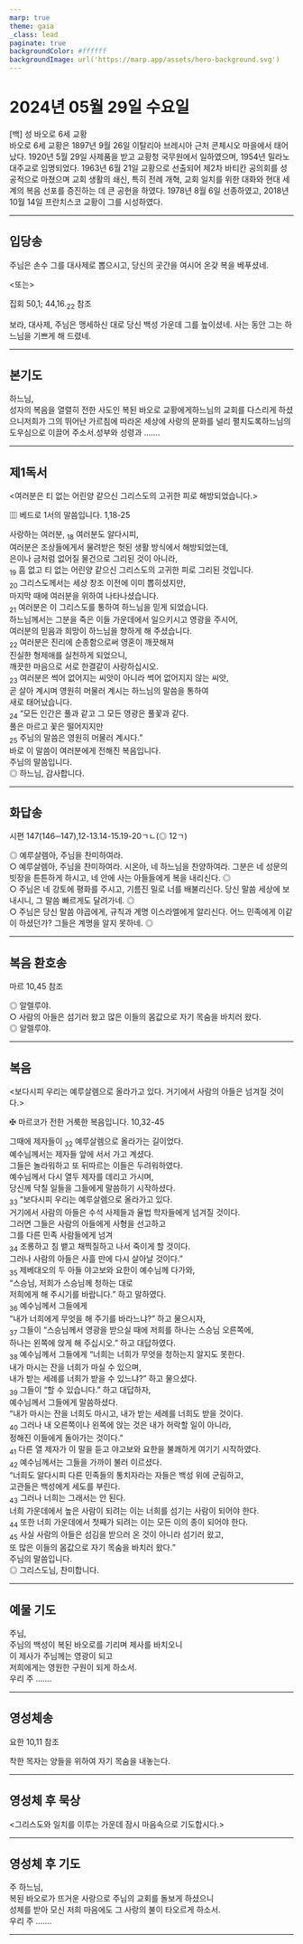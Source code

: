 ```yaml
---
marp: true
theme: gaia
_class: lead
paginate: true
backgroundColor: #ffffff
backgroundImage: url('https://marp.app/assets/hero-background.svg')
---
```


# 2024년 05월 29일 수요일

[백] 성 바오로 6세 교황  
바오로 6세 교황은 1897년 9월 26일 이탈리아 브레시아 근처 콘체시오 마을에서 태어났다. 1920년 5월 29일 사제품을 받고 교황청 국무원에서 일하였으며, 1954년 밀라노 대주교로 임명되었다. 1963년 6월 21일 교황으로 선출되어 제2차 바티칸 공의회를 성공적으로 마쳤으며 교회 생활의 쇄신, 특히 전례 개혁, 교회 일치를 위한 대화와 현대 세계의 복음 선포를 증진하는 데 큰 공헌을 하였다. 1978년 8월 6일 선종하였고, 2018년 10월 14일 프란치스코 교황이 그를 시성하였다.




---

## 입당송

주님은 손수 그를 대사제로 뽑으시고, 당신의 곳간을 여시어 온갖 복을 베푸셨네.  
  
<또는>  
  
집회 50,1; 44,16.<sub>22</sub> 참조  
  
보라, 대사제, 주님은 맹세하신 대로 당신 백성 가운데 그를 높이셨네. 사는 동안 그는 하느님을 기쁘게 해 드렸네.  


---

## 본기도

하느님,  
성자의 복음을 열렬히 전한 사도인 복된 바오로 교황에게하느님의 교회를 다스리게 하셨으니저희가 그의 뛰어난 가르침에 따라온 세상에 사랑의 문화를 널리 펼치도록하느님의 도우심으로 이끌어 주소서.성부와 성령과 …….  


---

## 제1독서

<여러분은 티 없는 어린양 같으신 그리스도의 고귀한 피로 해방되었습니다.>

▥ 베드로 1서의 말씀입니다. 1,18-25

사랑하는 여러분, <sub>18</sub> 여러분도 알다시피,  
여러분은 조상들에게서 물려받은 헛된 생활 방식에서 해방되었는데,  
은이나 금처럼 없어질 물건으로 그리된 것이 아니라,  
<sub>19</sub> 흠 없고 티 없는 어린양 같으신 그리스도의 고귀한 피로 그리된 것입니다.  
<sub>20</sub> 그리스도께서는 세상 창조 이전에 이미 뽑히셨지만,  
마지막 때에 여러분을 위하여 나타나셨습니다.  
<sub>21</sub> 여러분은 이 그리스도를 통하여 하느님을 믿게 되었습니다.  
하느님께서는 그분을 죽은 이들 가운데에서 일으키시고 영광을 주시어,  
여러분의 믿음과 희망이 하느님을 향하게 해 주셨습니다.  
<sub>22</sub> 여러분은 진리에 순종함으로써 영혼이 깨끗해져  
진실한 형제애를 실천하게 되었으니,  
깨끗한 마음으로 서로 한결같이 사랑하십시오.  
<sub>23</sub> 여러분은 썩어 없어지는 씨앗이 아니라 썩어 없어지지 않는 씨앗,  
곧 살아 계시며 영원히 머물러 계시는 하느님의 말씀을 통하여  
새로 태어났습니다.  
<sub>24</sub> “모든 인간은 풀과 같고 그 모든 영광은 풀꽃과 같다.  
풀은 마르고 꽃은 떨어지지만  
<sub>25</sub> 주님의 말씀은 영원히 머물러 계시다.”  
바로 이 말씀이 여러분에게 전해진 복음입니다.  
주님의 말씀입니다.  
◎ 하느님, 감사합니다.  
  


---

## 화답송

시편 147(146─147),12-13.14-15.19-20ㄱㄴ(◎ 12ㄱ)

◎ 예루살렘아, 주님을 찬미하여라.  
○ 예루살렘아, 주님을 찬미하여라. 시온아, 네 하느님을 찬양하여라. 그분은 네 성문의 빗장을 튼튼하게 하시고, 네 안에 사는 아들들에게 복을 내리신다. ◎  
○ 주님은 네 강토에 평화를 주시고, 기름진 밀로 너를 배불리신다. 당신 말씀 세상에 보내시니, 그 말씀 빠르게도 달려가네. ◎  
○ 주님은 당신 말씀 야곱에게, 규칙과 계명 이스라엘에게 알리신다. 어느 민족에게 이같이 하셨던가? 그들은 계명을 알지 못하네. ◎  
  


---

## 복음 환호송

마르 10,45 참조

◎ 알렐루야.  
○ 사람의 아들은 섬기러 왔고 많은 이들의 몸값으로 자기 목숨을 바치러 왔다.  
◎ 알렐루야.  
  


---

## 복음

<보다시피 우리는 예루살렘으로 올라가고 있다. 거기에서 사람의 아들은 넘겨질 것이다.>

✠ 마르코가 전한 거룩한 복음입니다. 10,32-45

그때에 제자들이 <sub>32</sub> 예루살렘으로 올라가는 길이었다.  
예수님께서는 제자들 앞에 서서 가고 계셨다.  
그들은 놀라워하고 또 뒤따르는 이들은 두려워하였다.  
예수님께서 다시 열두 제자를 데리고 가시며,  
당신께 닥칠 일들을 그들에게 말씀하기 시작하셨다.  
<sub>33</sub> “보다시피 우리는 예루살렘으로 올라가고 있다.  
거기에서 사람의 아들은 수석 사제들과 율법 학자들에게 넘겨질 것이다.  
그러면 그들은 사람의 아들에게 사형을 선고하고  
그를 다른 민족 사람들에게 넘겨  
<sub>34</sub> 조롱하고 침 뱉고 채찍질하고 나서 죽이게 할 것이다.  
그러나 사람의 아들은 사흘 만에 다시 살아날 것이다.”  
<sub>35</sub> 제베대오의 두 아들 야고보와 요한이 예수님께 다가와,  
“스승님, 저희가 스승님께 청하는 대로  
저희에게 해 주시기를 바랍니다.” 하고 말하였다.  
<sub>36</sub> 예수님께서 그들에게  
“내가 너희에게 무엇을 해 주기를 바라느냐?” 하고 물으시자,  
<sub>37</sub> 그들이 “스승님께서 영광을 받으실 때에 저희를 하나는 스승님 오른쪽에,  
하나는 왼쪽에 앉게 해 주십시오.” 하고 대답하였다.  
<sub>38</sub> 예수님께서 그들에게 “너희는 너희가 무엇을 청하는지 알지도 못한다.  
내가 마시는 잔을 너희가 마실 수 있으며,  
내가 받는 세례를 너희가 받을 수 있느냐?” 하고 물으셨다.  
<sub>39</sub> 그들이 “할 수 있습니다.” 하고 대답하자,  
예수님께서 그들에게 말씀하셨다.  
“내가 마시는 잔을 너희도 마시고, 내가 받는 세례를 너희도 받을 것이다.  
<sub>40</sub> 그러나 내 오른쪽이나 왼쪽에 앉는 것은 내가 허락할 일이 아니라,  
정해진 이들에게 돌아가는 것이다.”  
<sub>41</sub> 다른 열 제자가 이 말을 듣고 야고보와 요한을 불쾌하게 여기기 시작하였다.  
<sub>42</sub> 예수님께서는 그들을 가까이 불러 이르셨다.  
“너희도 알다시피 다른 민족들의 통치자라는 자들은 백성 위에 군림하고,  
고관들은 백성에게 세도를 부린다.  
<sub>43</sub> 그러나 너희는 그래서는 안 된다.  
너희 가운데에서 높은 사람이 되려는 이는 너희를 섬기는 사람이 되어야 한다.  
<sub>44</sub> 또한 너희 가운데에서 첫째가 되려는 이는 모든 이의 종이 되어야 한다.  
<sub>45</sub> 사실 사람의 아들은 섬김을 받으러 온 것이 아니라 섬기러 왔고,  
또 많은 이들의 몸값으로 자기 목숨을 바치러 왔다.”  
주님의 말씀입니다.  
◎ 그리스도님, 찬미합니다.  
  


---

## 예물 기도

주님,  
주님의 백성이 복된 바오로를 기리며 제사를 바치오니  
이 제사가 주님께는 영광이 되고  
저희에게는 영원한 구원이 되게 하소서.  
우리 주 …….  
  


---

## 영성체송

요한 10,11 참조

착한 목자는 양들을 위하여 자기 목숨을 내놓는다.  
  


---

## 영성체 후 묵상

<그리스도와 일치를 이루는 가운데 잠시 마음속으로 기도합시다.>  


---

## 영성체 후 기도

주 하느님,  
복된 바오로가 뜨거운 사랑으로 주님의 교회를 돌보게 하셨으니  
성체를 받아 모신 저희 마음에도 그 사랑의 불이 타오르게 하소서.  
우리 주 …….  
  


---